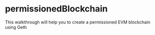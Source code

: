 # permissionedBlockchain
This walkthrough will help you to create a permissioned EVM blockchain using Geth
